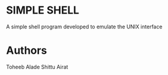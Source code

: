 # SIMPLE SHELL
A simple shell program developed to emulate the UNIX interface

# Authors
Toheeb Alade
Shittu Airat
